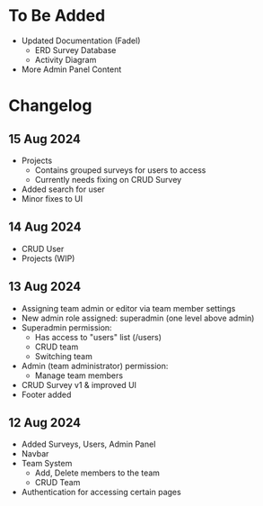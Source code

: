 # To Be Added
- Updated Documentation (Fadel)
  - ERD Survey Database
  - Activity Diagram
- More Admin Panel Content

# Changelog
## 15 Aug 2024
- Projects 
  - Contains grouped surveys for users to access
  - Currently needs fixing on CRUD Survey
- Added search for user
- Minor fixes to UI

## 14 Aug 2024
- CRUD User
- Projects (WIP)

## 13 Aug 2024
- Assigning team admin or editor via team member settings
- New admin role assigned: superadmin (one level above admin)
- Superadmin permission:
  - Has access to "users" list (/users)
  - CRUD team
  - Switching team
- Admin (team administrator) permission:
  - Manage team members
- CRUD Survey v1 & improved UI
- Footer added

## 12 Aug 2024
- Added Surveys, Users, Admin Panel
- Navbar
- Team System
    -  Add, Delete members to the team
    -  CRUD Team
- Authentication for accessing certain pages
